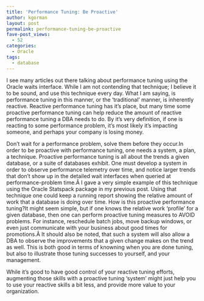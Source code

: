 ```yaml
---
title: 'Performance Tuning: Be Proactive'
author: kgorman
layout: post
permalink: performance-tuning-be-proactive
fave-post_views:
  - 52
categories:
  - Oracle
tags:
  - database
---
```

I see many articles out there talking about performance tuning using the Oracle waits interface. While I am not contending that technique; I believe it to be sound, and use this technique every day. What I am saying, is performance tuning in this manner, or the &#8216;traditional&#8217; manner, is inherently reactive. Reactive performance tuning has it&#8217;s place, but many time some proactive performance tuning can help reduce the amount of reactive performance tuning a DBA needs to do. By it&#8217;s very definition, if one is reacting to some performance problem, it&#8217;s most likely it&#8217;s impacting someone, and perhaps your company is losing money.

Don&#8217;t wait for a performance problem, solve them before they occur.In order to be proactive with performance tuning, one needs a system, a plan, a technique. Proactive performance tuning is all about the trends a given database, or a suite of databases exhibit. One must develop a system in order to observe performance telemetry over time, and notice larger trends that don&#8217;t show up in the detailed wait interfaces when queried at performance-problem time.Â I gave a very simple example of this technique using the Oracle Statspack package in my previous post. Using that technique one could keep a running report showing the relative amount of work that a database is doing over time. How is this proactive performance tuning?It might seem simple, but if one knows the relative work &#8216;profile&#8217; for a given database, then one can perform proactive tuning measures to AVOID problems. For instance, reschedule batch jobs, move backup windows, or even just communicate with your business about good times for promotions.Â It should also be noted, that such a system will also allow a DBA to observe the improvements that a given change makes on the trend as well. This is both good in terms of knowning when you are done tuning, but also to illustrate those tuning successes to yourself, and your management.

While it&#8217;s good to have good control of your reactive tuning efforts, augmenting those skills with a proactive tuning &#8216;system&#8217; might just help you to use your reactive skills a bit less, and provide more value to your organization.
